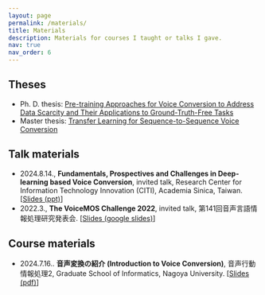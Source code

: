 ```yaml
---
layout: page
permalink: /materials/
title: Materials
description: Materials for courses I taught or talks I gave.
nav: true
nav_order: 6
---
```


## Theses

- Ph. D. thesis: [Pre-training Approaches for Voice Conversion to Address Data Scarcity and Their Applications to Ground-Truth-Free Tasks](../assets/pdf/phd-thesis.pdf)
- Master thesis: [Transfer Learning for Sequence-to-Sequence Voice Conversion](../assets/pdf/master-thesis.pdf)

## Talk materials

- 2024.8.14., **Fundamentals, Prospectives and Challenges in Deep-learning based Voice Conversion**, invited talk, Research Center for Information Technology Innovation (CITI), Academia Sinica, Taiwan. [[Slides (ppt)](../assets/others/20240814-citi-talk.pptx)]
- 2022.3., **The VoiceMOS Challenge 2022**, invited talk, 第141回音声言語情報処理研究発表会. [[Slides (google slides)](https://docs.google.com/presentation/d/1ORA2ivuYweHBLq1fQY4QbJhh5AS2SSwZ3_Vz6vN6o8Y/edit?usp=sharing)]

## Course materials

- 2024.7.16.. **音声変換の紹介 (Introduction to Voice Conversion)**, 音声行動情報処理2, Graduate School of Informatics, Nagoya University. [[Slides (pdf)](../assets/pdf/20240716-class.pdf)]